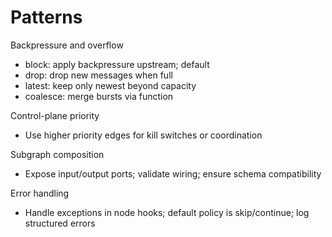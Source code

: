 # Patterns

Backpressure and overflow
- block: apply backpressure upstream; default
- drop: drop new messages when full
- latest: keep only newest beyond capacity
- coalesce: merge bursts via function

Control-plane priority
- Use higher priority edges for kill switches or coordination

Subgraph composition
- Expose input/output ports; validate wiring; ensure schema compatibility

Error handling
- Handle exceptions in node hooks; default policy is skip/continue; log structured errors

